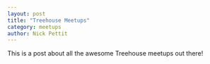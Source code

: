```yaml
---
layout: post
title: "Treehouse Meetups"
category: meetups
author: Nick Pettit
---
```


This is a post about all the awesome Treehouse meetups out there!
